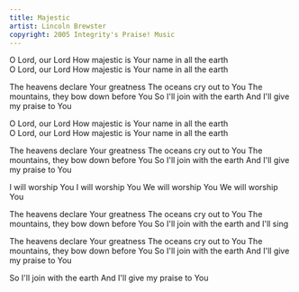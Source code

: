 ```yaml
---
title: Majestic
artist: Lincoln Brewster
copyright: 2005 Integrity's Praise! Music
---
```

O Lord, our Lord
How majestic is Your name in all the earth\
O Lord, our Lord
How majestic is Your name in all the earth

   The heavens declare Your greatness
   The oceans cry out to You
   The mountains, they bow down before You
   So I'll join with the earth
   And I'll give my praise to You

O Lord, our Lord
How majestic is Your name in all the earth\
O Lord, our Lord
How majestic is Your name in all the earth

   The heavens declare Your greatness
   The oceans cry out to You
   The mountains, they bow down before You
   So I'll join with the earth
   And I'll give my praise to You

I will worship You
I will worship You
We will worship You
We will worship You

   The heavens declare Your greatness
   The oceans cry out to You
   The mountains, they bow down before You
   So I'll join with the earth and I'll sing

   The heavens declare Your greatness
   The oceans cry out to You
   The mountains, they bow down before You
   So I'll join with the earth
   And I'll give my praise to You

   So I'll join with the earth
   And I'll give my praise to You